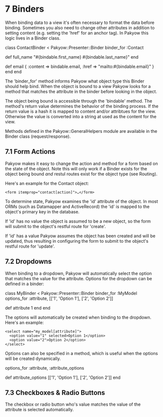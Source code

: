 <h1 id="section_7">7 Binders</h1>

When binding data to a view it's often necessary to format the data before binding. Sometimes you also need to change other attributes in addition to setting content (e.g. setting the 'href' for an anchor tag). In Pakyow this logic lives in a Binder class.

<div class="code ruby">
class ContactBinder &lt; Pakyow::Presenter::Binder
  binder_for :Contact

  def full_name
    "#{bindable.first_name} #{bindable.last_name}"
  end

  def email
    { 
      :content => bindable.email,
      :href => "mailto:#{bindable.email}"
    }
  end
end
</div>

The 'binder_for' method informs Pakyow what object type this Binder should help bind. When the object is bound to a view Pakyow looks for a method that matches the attribute in the binder before looking in the object.

The object being bound is accessible through the 'bindable' method. The method's return value determines the behavior of the binding process. If the return value is a hash it is mapped to content and/or attribtues for the view. Otherwise the value is converted into a string at used as the content for the view.

Methods defined in the Pakyow::GeneralHelpers module are available in the Binder class (request/response).

<h2 id="section_7.1">7.1 Form Actions</h2>

Pakyow makes it easy to change the action and method for a form based on the state of the object. Note this will only work if a Binder exists for the object being bound *and* restul routes exist for the object type (see Routing). 

Here's an example for the Contact object:

    <form itemprop="contact[action]">…</form>

To determine state, Pakyow examines the 'id' attribute of the object. In most ORMs (such as Datamapper and ActiveRecord) the 'id' is mapped to the object's primary key in the database. 

If 'id' has no value the object is assumed to be a new object, so the form will submit to the object's restful route for 'create'.

If 'id' has a value Pakyow assumes the object has been created and will be updated, thus resulting in configuring the form to submit to the object's restful route for 'update'.

<h2 id="section_7.2">7.2 Dropdowns</h2>

When binding to a dropdown, Pakyow will automatically select the option that matches the value for the attribute. Options for the dropdown can be defined in a binder:

<div class="code ruby">
class MyBinder &lt; Pakyow::Presenter::Binder
  binder_for :MyModel
  options_for :attribute, [['1', 'Option 1'], ['2', 'Option 2']]

  def attribute
    1
  end
end
</div>

The options will automatically be created when binding to the 
dropdown. Here's an example:

    <select name="my_model[attribute]">
      <option value="1" selected>Option 1</option>
      <option value="2">Option 2</option>
    </select>

Options can also be specified in a method, which is useful when the options will be created dynamically.

<div class="code ruby">
options_for :attribute, :attribute_options

def attribute_options
  [['1', 'Option 1'], ['2', 'Option 2']]
end
</div>

<h2 id="section_7.3">7.3 Checkboxes & Radio Buttons</h2>

The checkbox or radio button who's value matches the value of the attribute is selected automatically.